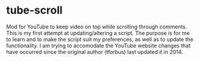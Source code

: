 # tube-scroll
Mod for YouTube to keep video on top while scrolling through comments. This is my first attempt at updating/altering a script. The purpose is for me to learn and to make the script suit my preferences, as well as to update the functionality. I am trying to accomodate the YouTube website changes that have occurred since the original author (tforbus) last updated it in 2014. 
